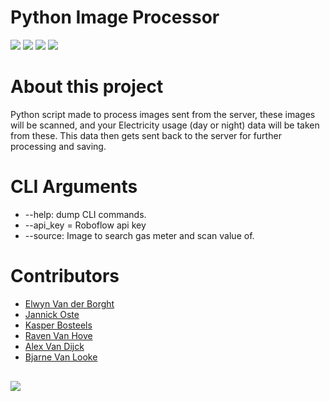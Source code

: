 # Python Image Processor
 ![](https://img.shields.io/badge/Project_Type-IT_Case-orange.svg) 
 ![](https://img.shields.io/badge/Python-blue.svg)
 ![](https://img.shields.io/badge/Owner-Andie_Similon-blue.svg) ![](https://img.shields.io/badge/Project%20Status-Incomplete-red.svg)


# About this project

Python script made to process images sent from the server, these images will be scanned, and your Electricity usage (day or night) data will be taken from these. This data then gets sent back to the server for further processing and saving.

# CLI Arguments
<ul>
<li>--help: dump CLI commands.</li>
<li>--api_key = Roboflow api key</li>
<li>--source: Image to search gas meter and scan value of.</li>
</ul>

# Contributors
<ul>

<li><a href="https://github.com/ElwynVdb" target="_blank">Elwyn Van der Borght</a></li>

<li><a href="https://github.com/JannickOste" target="_blank">Jannick Oste</a></li>

<li><a href="https://github.com/KasperBosteels" target="_blank">Kasper Bosteels</a></li>

<li><a href="https://github.com/ravenmyrrdin" target="_blank">Raven Van Hove</a></li>

<li><a href="https://github.com/Alex-Van-Dijck" target="_blank">Alex Van Dijck</a></li>

<li><a href="https://github.com/wibragames" target="_blank">Bjarne Van Looke</a></li>

</ul>

<a href="https://github.com/GremlinsAP/TheOne/graphs/contributors">
  <img src="https://contrib.rocks/image?repo=SlimmiiProject/PythonImageProcessor" style="margin-top:1rem"/>
</a>

